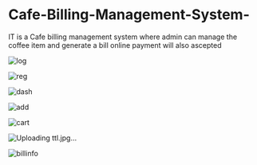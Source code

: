 # Cafe-Billing-Management-System-
IT is a Cafe billing management system where admin can manage the coffee item and generate a bill online payment will also ascepted


![log](https://github.com/user-attachments/assets/4046350a-326b-4e04-80a8-f381d373d84f)

![reg](https://github.com/user-attachments/assets/41ba5f62-4559-456c-824e-a29d7c1d6fff)

![dash](https://github.com/user-attachments/assets/ba56a2d5-c7c2-41b6-997a-283c14c0d4a2)

![add](https://github.com/user-attachments/assets/3b3ab7b9-d8f7-4ec9-9382-0dd2d4fef054)

![cart](https://github.com/user-attachments/assets/f2c8b5b6-e9aa-4997-969f-2dfbfa1489c5)

![Uploading ttl.jpg…]()

![billinfo](https://github.com/user-attachments/assets/43cc798e-a7af-413d-bf80-1d99dea8f253)
